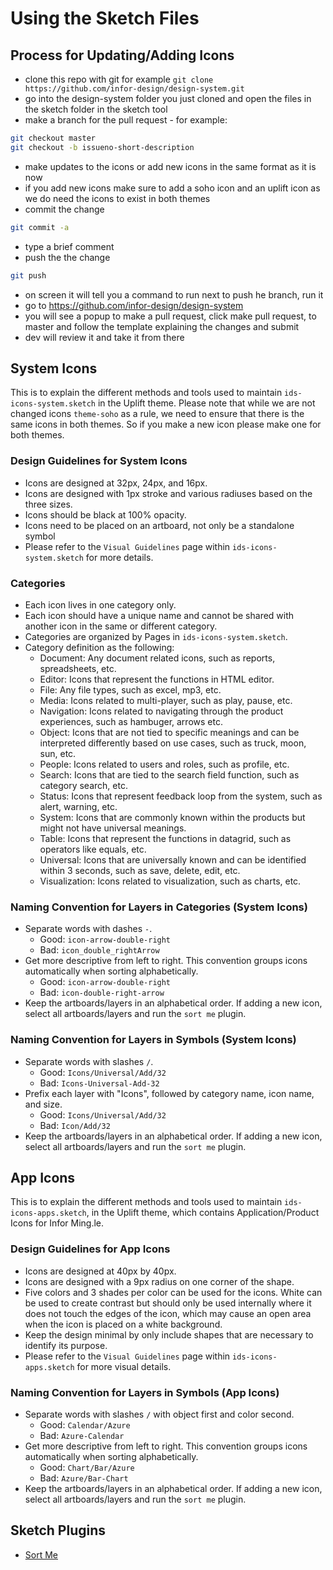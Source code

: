 # Using the Sketch Files

## Process for Updating/Adding Icons

- clone this repo with git for example `git clone https://github.com/infor-design/design-system.git`
- go into the design-system folder you just cloned and open the files in the sketch folder in the sketch tool
- make a branch for the pull request - for example:
```sh
git checkout master
git checkout -b issueno-short-description
```
- make updates to the icons or add new icons in the same format as it is now
- if you add new icons make sure to add a soho icon and an uplift icon as we do need the icons to exist in both themes
- commit the change
```sh
git commit -a
```
- type a brief comment
- push the the change
```sh
git push
```
- on screen it will tell you a command to run next to push he branch, run it
- go to https://github.com/infor-design/design-system
- you will see a popup to make a pull request, click make pull request, to master and follow the template explaining the changes and submit
- dev will review it and take it from there

## System Icons

This is to explain the different methods and tools used to maintain `ids-icons-system.sketch` in the Uplift theme. Please note that while we are not changed icons `theme-soho` as a rule, we need to ensure that there is the same icons in both themes. So if you make a new icon please make one for both themes.

### Design Guidelines for System Icons

- Icons are designed at 32px, 24px, and 16px.
- Icons are designed with 1px stroke and various radiuses based on the three sizes.
- Icons should be black at 100% opacity.
- Icons need to be placed on an artboard, not only be a standalone symbol
- Please refer to the `Visual Guidelines` page within `ids-icons-system.sketch` for more details.

### Categories

- Each icon lives in one category only.
- Each icon should have a unique name and cannot be shared with another icon in the same or different category.
- Categories are organized by Pages in `ids-icons-system.sketch`.
- Category definition as the following:
    - Document: Any document related icons, such as reports, spreadsheets, etc.
    - Editor: Icons that represent the functions in HTML editor.
    - File: Any file types, such as excel, mp3, etc.
    - Media: Icons related to multi-player, such as play, pause, etc.
    - Navigation: Icons related to navigating through the product experiences, such as hambuger, arrows etc.
    - Object: Icons that are not tied to specific meanings and can be interpreted differently based on use cases, such as truck, moon, sun, etc.
    - People: Icons related to users and roles, such as profile, etc.
    - Search: Icons that are tied to the search field function, such as category search, etc.
    - Status: Icons that represent feedback loop from the system, such as alert, warning, etc.
    - System: Icons that are commonly known within the products but might not have universal meanings.
    - Table: Icons that represent the functions in datagrid, such as operators like equals, etc.
    - Universal: Icons that are universally known and can be identified within 3 seconds, such as save, delete, edit, etc.
    - Visualization: Icons related to visualization, such as charts, etc.

### Naming Convention for Layers in Categories (System Icons)

- Separate words with dashes `-`.
    - Good: `icon-arrow-double-right`
    - Bad: `icon_double_rightArrow`
- Get more descriptive from left to right. This convention groups icons automatically when sorting alphabetically.
    - Good: `icon-arrow-double-right`
    - Bad: `icon-double-right-arrow`
- Keep the artboards/layers in an alphabetical order. If adding a new icon, select all artboards/layers and run the `sort me` plugin.

### Naming Convention for Layers in Symbols (System Icons)

- Separate words with slashes `/`.
    - Good: `Icons/Universal/Add/32`
    - Bad: `Icons-Universal-Add-32`
- Prefix each layer with "Icons", followed by category name, icon name, and size.
    - Good: `Icons/Universal/Add/32`
    - Bad: `Icon/Add/32`
- Keep the artboards/layers in an alphabetical order. If adding a new icon, select all artboards/layers and run the `sort me` plugin.

## App Icons

This is to explain the different methods and tools used to maintain `ids-icons-apps.sketch`, in the Uplift theme, which contains Application/Product Icons for Infor Ming.le.

### Design Guidelines for App Icons

- Icons are designed at 40px by 40px.
- Icons are designed with a 9px radius on one corner of the shape.
- Five colors and 3 shades per color can be used for the icons. White can be used to create contrast but should only be used internally where it does not touch the edges of the icon, which may cause an open area when the icon is placed on a white background.
- Keep the design minimal by only include shapes that are necessary to identify its purpose.
- Please refer to the `Visual Guidelines` page within `ids-icons-apps.sketch` for more visual details.

### Naming Convention for Layers in Symbols (App Icons)

- Separate words with slashes `/` with object first and color second.
    - Good: `Calendar/Azure`
    - Bad: `Azure-Calendar`
- Get more descriptive from left to right. This convention groups icons automatically when sorting alphabetically.
    - Good: `Chart/Bar/Azure`
    - Bad: `Azure/Bar-Chart`
- Keep the artboards/layers in an alphabetical order. If adding a new icon, select all artboards/layers and run the `sort me` plugin.

## Sketch Plugins

- [Sort Me](https://github.com/romashamin/sort-me-sketch)
